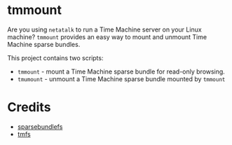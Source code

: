 tmmount
=======

Are you using `netatalk` to run a Time Machine server on your Linux machine?
`tmmount` provides an easy way to mount and unmount Time Machine sparse
bundles.

This project contains two scripts:

* `tmmount` - mount a Time Machine sparse bundle for read-only browsing.
* `tmumount` - unmount a Time Machine sparse bundle mounted by `tmmount`

Credits
=======

* [sparsebundlefs](https://github.com/torarnv/sparsebundlefs)
* [tmfs](https://github.com/abique/tmfs)
